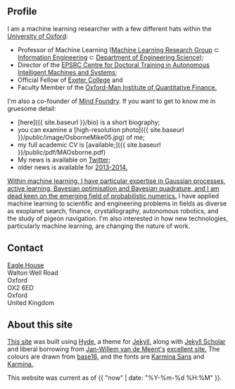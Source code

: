 ## Profile

I am a machine learning researcher with a few different hats within the <a href="http://www.ox.ac.uk">University of Oxford</a>:

* Professor of Machine Learning ([Machine Learning Research Group](http://www.robots.ox.ac.uk/~parg) ⊂ [Information Engineering](http://www.robots.ox.ac.uk) ⊂ [Department of Engineering Science](https://www.eng.ox.ac.uk));
* Director of the [EPSRC Centre for Doctoral Training in Autonomous Intelligent Machines and Systems](http://aims.robots.ox.ac.uk);
* Official Fellow of <a href="http://www.exeter.ox.ac.uk">Exeter College</a> and 
* Faculty Member of the <a href="http://www.oxford-man.ox.ac.uk">Oxford-Man Institute of Quantitative Finance.</a>

I'm also a co-founder of [Mind Foundry](http://mindfoundry.ai).  If you want to get to know me in gruesome detail: 

* [here]({{ site.baseurl }}/bio) is a short biography;
* you can examine a [high-resolution photo]({{ site.baseurl }}/public/image/OsborneMike05.jpg) of me;
* my full academic CV is [available;]({{ site.baseurl }}/public/pdf/MAOsborne.pdf) 
* My news is available on [Twitter;](http://twitter.com/maosbot) 
* older news is available for <a href="{{ site.baseurl }}/news">2013-2014. 
    
Within machine learning, I have particular expertise in Gaussian processes, active learning, Bayesian optimisation and Bayesian quadrature, and I am dead keen on the emerging field of [probabilistic numerics.](http://probabilistic-numerics.org) I have applied machine learning to scientific and engineering problems in fields as diverse as exoplanet search, finance, crystallography, autonomous robotics, and the study of pigeon navigation. I'm also interested in how new technologies, particularly machine learning, are changing the nature of work. 

## Contact

<script language="JavaScript">
<!--
document.write('<a href="mailto:' + 'mosb' + '@' + 'robots.ox.ac.uk' + '">');
document.write('mosb' + '@' + 'robots.ox.ac.uk' + '</a>');
//-->
</script>

[Eagle House](https://www.google.co.uk/maps/place/Oxford-Man+Institute+of+Quantitative+Finance/@51.7615793,-1.2695656,15z/data=!4m2!3m1!1s0x0:0x5542aa1404fd503d)  
Walton Well Road  
Oxford  
OX2 6ED  
Oxford  
United Kingdom  

## About this site

[This site](https://github.com/mosb/robots-www) was built using [Hyde,](https://github.com/poole/hyde) a theme for [Jekyll,](http://jekyllrb.com/) along with [Jekyll Scholar](https://github.com/inukshuk/jekyll-scholar) and liberal borrowing from [Jan-Willem van de Meent's](http://www.robots.ox.ac.uk/~jwvdm/) [excellent site.](https://github.com/jwvdm/robots-homepage) The colours are drawn from [base16,](http://chriskempson.github.io/base16/) and the fonts are [Karmina Sans](https://typekit.com/fonts/karmina-sans) and [Karmina.](https://typekit.com/fonts/karmina) 

This website was current as of {{ "now" | date: "%Y-%m-%d %H:%M" }}. 


